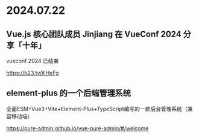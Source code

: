 # 2024.07.22

## Vue.js 核心团队成员 Jinjiang 在 VueConf 2024 分享「十年」

vueconf 2024 已结束

https://b23.tv/illHeFg

## element-plus 的一个后端管理系统

全面ESM+Vue3+Vite+Element-Plus+TypeScript编写的一款后台管理系统（兼容移动端）

https://pure-admin.github.io/vue-pure-admin/#/welcome